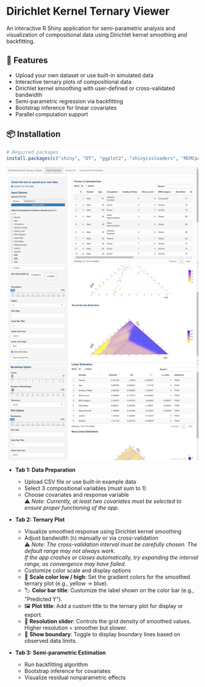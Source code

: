 # Dirichlet Kernel Ternary Viewer

An interactive R Shiny application for semi-parametric analysis and visualization of compositional data using Dirichlet kernel smoothing and backfitting.

## 🧠 Features

- Upload your own dataset or use built-in simulated data
- Interactive ternary plots of compositional data
- Dirichlet kernel smoothing with user-defined or cross-validated bandwidth
- Semi-parametric regression via backfitting
- Bootstrap inference for linear covariates
- Parallel computation support

## 📦 Installation

```r
# Required packages
install.packages(c("shiny", "DT", "ggplot2", "shinycssloaders", "MCMCpack", "foreach", "doParallel"))
```
![screenshot](1.png) 
![screenshot](2.png) 
![screenshot](3.jpg) 

- **Tab 1: Data Preparation**
  - Upload CSV file or use built-in example data
  - Select 3 compositional variables (must sum to 1)
  - Choose covariates and response variable  
    ⚠️ *Note: Currently, at least two covariates must be selected to ensure proper functioning of the app.*

- **Tab 2: Ternary Plot**
  - Visualize smoothed response using Dirichlet kernel smoothing
  - Adjust bandwidth (`h`) manually or via cross-validation  
    ⚠️ *Note: The cross-validation interval must be carefully chosen. The default range may not always work.*  
    *If the app crashes or closes automatically, try expanding the interval range, as convergence may have failed.*
  - Customize color scale and display options
  - 🎨 **Scale color low / high**: Set the gradient colors for the smoothed ternary plot (e.g., yellow → blue).
  - 🏷 **Color bar title**: Customize the label shown on the color bar (e.g., "Predicted Y").
  - 🖼 **Plot title**: Add a custom title to the ternary plot for display or export.
  - 🧱 **Resolution slider**: Controls the grid density of smoothed values. Higher resolution = smoother but slower.
  - 🔲 **Show boundary**: Toggle to display boundary lines based on observed data limits.


- **Tab 3: Semi-parametric Estimation**
  - Run backfitting algorithm
  - Bootstrap inference for covariates
  - Visualize residual nonparametric effects


